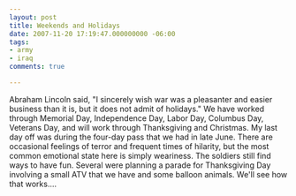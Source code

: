 ```yaml
---
layout: post
title: Weekends and Holidays
date: 2007-11-20 17:19:47.000000000 -06:00
tags:
- army
- iraq 
comments: true

---
```

<p>Abraham Lincoln said, "I sincerely wish war was a pleasanter and easier business than it is, but it does not admit of holidays." We have worked through Memorial Day, Independence Day, Labor Day, Columbus Day, Veterans Day, and will work through Thanksgiving and Christmas. My last day off was during the four-day pass that we had in late June. There are occasional feelings of terror and frequent times of hilarity, but the most common emotional state here is simply weariness. The soldiers still find ways to have fun. Several were planning a parade for Thanksgiving Day involving a small ATV that we have and some balloon animals. We'll see how that works....</p>
